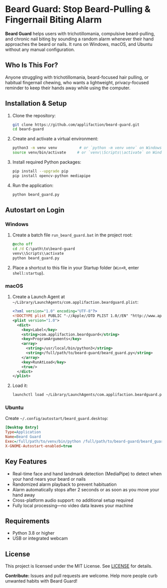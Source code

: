 # Beard Guard: Stop Beard-Pulling & Fingernail Biting Alarm

**Beard Guard** helps users with trichotillomania, compulsive beard-pulling, and chronic nail biting by sounding a random alarm whenever their hand approaches the beard or nails. It runs on Windows, macOS, and Ubuntu without any manual configuration.

## Who Is This For?

Anyone struggling with trichotillomania, beard-focused hair pulling, or habitual fingernail chewing, who wants a lightweight, privacy-focused reminder to keep their hands away while using the computer.

## Installation & Setup

1. Clone the repository:

   ```bash
   git clone https://github.com/applifaction/beard-guard.git
   cd beard-guard
   ```
2. Create and activate a virtual environment:

   ```bash
   python3 -m venv venv          # or `python -m venv venv` on Windows
   source venv/bin/activate     # or `venv\\Scripts\\activate` on Windows
   ```
3. Install required Python packages:

   ```bash
   pip install --upgrade pip
   pip install opencv-python mediapipe
   ```
4. Run the application:

   ```bash
   python beard_guard.py
   ```

## Autostart on Login

### Windows

1. Create a batch file `run_beard_guard.bat` in the project root:

   ```bat
   @echo off
   cd /d C:\path\to\beard-guard
   venv\\Scripts\\activate
   python beard_guard.py
   ```
2. Place a shortcut to this file in your Startup folder (`Win+R`, enter `shell:startup`).

### macOS

1. Create a Launch Agent at `~/Library/LaunchAgents/com.applifaction.beardguard.plist`:

   ```xml
   <?xml version="1.0" encoding="UTF-8"?>
   <!DOCTYPE plist PUBLIC "-//Apple//DTD PLIST 1.0//EN" "http://www.apple.com/DTDs/PropertyList-1.0.dtd">
   <plist version="1.0">
     <dict>
       <key>Label</key>
       <string>com.applifaction.beardguard</string>
       <key>ProgramArguments</key>
       <array>
         <string>/usr/local/bin/python3</string>
         <string>/full/path/to/beard-guard/beard_guard.py</string>
       </array>
       <key>RunAtLoad</key>
       <true/>
     </dict>
   </plist>
   ```
2. Load it:

   ```bash
   launchctl load ~/Library/LaunchAgents/com.applifaction.beardguard.plist
   ```

### Ubuntu

Create `~/.config/autostart/beard_guard.desktop`:

```ini
[Desktop Entry]
Type=Application
Name=Beard Guard
Exec=/full/path/to/venv/bin/python /full/path/to/beard-guard/beard_guard.py
X-GNOME-Autostart-enabled=true
```

## Key Features

* Real-time face and hand landmark detection (MediaPipe) to detect when your hand nears your beard or nails
* Randomized alarm playback to prevent habituation
* Alarm automatically stops after 2 seconds or as soon as you move your hand away
* Cross-platform audio support: no additional setup required
* Fully local processing—no video data leaves your machine

## Requirements

* Python 3.8 or higher
* USB or integrated webcam

## License

This project is licensed under the MIT License. See [LICENSE](LICENSE) for details.

**Contribute:** Issues and pull requests are welcome. Help more people curb unwanted habits with Beard Guard!
